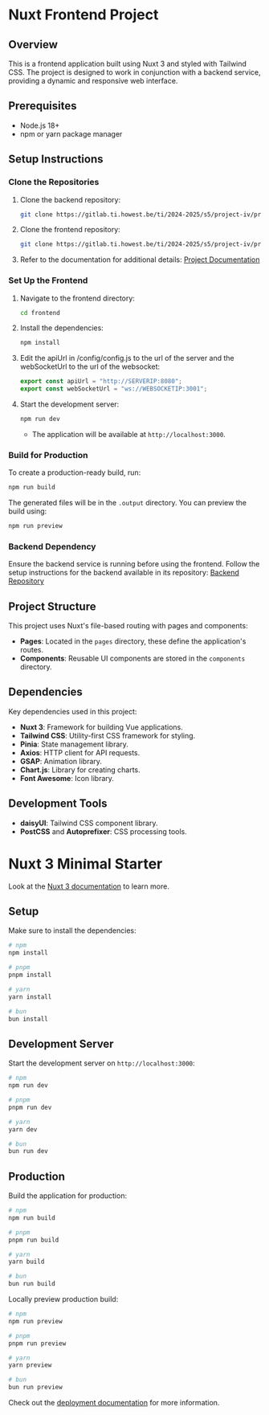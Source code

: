 
# Nuxt Frontend Project

## Overview
This is a frontend application built using Nuxt 3 and styled with Tailwind CSS. The project is designed to work in conjunction with a backend service, providing a dynamic and responsive web interface.

## Prerequisites
- Node.js 18+
- npm or yarn package manager

## Setup Instructions

### Clone the Repositories
1. Clone the backend repository:
   ```bash
   git clone https://gitlab.ti.howest.be/ti/2024-2025/s5/project-iv/projecten/project-14/backend
   ```

2. Clone the frontend repository:
   ```bash
   git clone https://gitlab.ti.howest.be/ti/2024-2025/s5/project-iv/projecten/project-14/frontend
   ```

3. Refer to the documentation for additional details:
   [Project Documentation](https://gitlab.ti.howest.be/ti/2024-2025/s5/project-iv/projecten/project-14/documentation#)

### Set Up the Frontend
1. Navigate to the frontend directory:
   ```bash
   cd frontend
   ```

2. Install the dependencies:
   ```bash
   npm install
   ```

3. Edit the apiUrl in /config/config.js to the url of the server and the webSocketUrl to the url of the websocket:
   ```js
   export const apiUrl = "http://SERVERIP:8080";
   export const webSocketUrl = "ws://WEBSOCKETIP:3001";
   ```

4. Start the development server:
   ```bash
   npm run dev
   ```
   - The application will be available at `http://localhost:3000`.

### Build for Production
To create a production-ready build, run:
```bash
npm run build
```
The generated files will be in the `.output` directory. You can preview the build using:
```bash
npm run preview
```

### Backend Dependency
Ensure the backend service is running before using the frontend. Follow the setup instructions for the backend available in its repository:
[Backend Repository](https://gitlab.ti.howest.be/ti/2024-2025/s5/project-iv/projecten/project-14/backend)

## Project Structure
This project uses Nuxt's file-based routing with pages and components:
- **Pages**: Located in the `pages` directory, these define the application's routes.
- **Components**: Reusable UI components are stored in the `components` directory.

## Dependencies
Key dependencies used in this project:
- **Nuxt 3**: Framework for building Vue applications.
- **Tailwind CSS**: Utility-first CSS framework for styling.
- **Pinia**: State management library.
- **Axios**: HTTP client for API requests.
- **GSAP**: Animation library.
- **Chart.js**: Library for creating charts.
- **Font Awesome**: Icon library.

## Development Tools
- **daisyUI**: Tailwind CSS component library.
- **PostCSS** and **Autoprefixer**: CSS processing tools.


# Nuxt 3 Minimal Starter

Look at the [Nuxt 3 documentation](https://nuxt.com/docs/getting-started/introduction) to learn more.

## Setup

Make sure to install the dependencies:

```bash
# npm
npm install

# pnpm
pnpm install

# yarn
yarn install

# bun
bun install
```

## Development Server

Start the development server on `http://localhost:3000`:

```bash
# npm
npm run dev

# pnpm
pnpm run dev

# yarn
yarn dev

# bun
bun run dev
```

## Production

Build the application for production:

```bash
# npm
npm run build

# pnpm
pnpm run build

# yarn
yarn build

# bun
bun run build
```

Locally preview production build:

```bash
# npm
npm run preview

# pnpm
pnpm run preview

# yarn
yarn preview

# bun
bun run preview
```

Check out the [deployment documentation](https://nuxt.com/docs/getting-started/deployment) for more information.